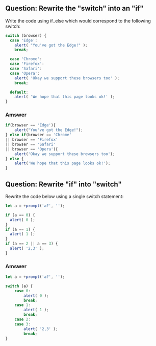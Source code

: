 ## Question: Rewrite the "switch" into an "if"

Write the code using if..else which would correspond to the following switch:

```javascript
switch (browser) {
  case 'Edge':
    alert( "You've got the Edge!" );
    break;

  case 'Chrome':
  case 'Firefox':
  case 'Safari':
  case 'Opera':
    alert( 'Okay we support these browsers too' );
    break;

  default:
    alert( 'We hope that this page looks ok!' );
}
```

### Amswer

```javascript
if(browser == 'Edge'){
    alert("You've got the Edge!");
} else if(browser == 'Chrome'
|| browser == 'Firefox'
|| browser == 'Safari'
|| browser == 'Opera'){
    alert('Okay we support these browsers too');
} else {
    alert('We hope that this page looks ok!');
}
```

## Question: Rewrite "if" into "switch"

Rewrite the code below using a single switch statement:

```javascript
let a = +prompt('a?', '');

if (a == 0) {
  alert( 0 );
}
if (a == 1) {
  alert( 1 );
}
if (a == 2 || a == 3) {
  alert( '2,3' );
}
```

### Amswer

```javascript
let a = +prompt('a?', '');

switch (a) {
    case 0: 
        alert( 0 );
        break;
    case 1: 
        alert( 1 );
        break;
    case 2: 
    case 3: 
        alert( '2,3' );        
        break;
}
```